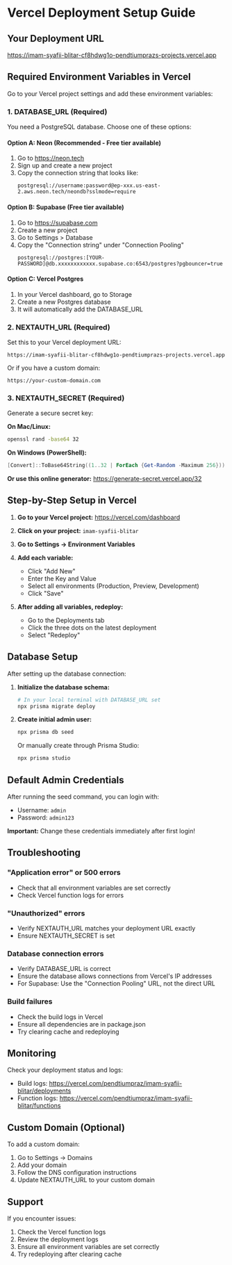 # Vercel Deployment Setup Guide

## Your Deployment URL
https://imam-syafii-blitar-cf8hdwg1o-pendtiumprazs-projects.vercel.app

## Required Environment Variables in Vercel

Go to your Vercel project settings and add these environment variables:

### 1. DATABASE_URL (Required)
You need a PostgreSQL database. Choose one of these options:

#### Option A: Neon (Recommended - Free tier available)
1. Go to https://neon.tech
2. Sign up and create a new project
3. Copy the connection string that looks like:
   ```
   postgresql://username:password@ep-xxx.us-east-2.aws.neon.tech/neondb?sslmode=require
   ```

#### Option B: Supabase (Free tier available)
1. Go to https://supabase.com
2. Create a new project
3. Go to Settings > Database
4. Copy the "Connection string" under "Connection Pooling"
   ```
   postgresql://postgres:[YOUR-PASSWORD]@db.xxxxxxxxxxxx.supabase.co:6543/postgres?pgbouncer=true
   ```

#### Option C: Vercel Postgres
1. In your Vercel dashboard, go to Storage
2. Create a new Postgres database
3. It will automatically add the DATABASE_URL

### 2. NEXTAUTH_URL (Required)
Set this to your Vercel deployment URL:
```
https://imam-syafii-blitar-cf8hdwg1o-pendtiumprazs-projects.vercel.app
```

Or if you have a custom domain:
```
https://your-custom-domain.com
```

### 3. NEXTAUTH_SECRET (Required)
Generate a secure secret key:

**On Mac/Linux:**
```bash
openssl rand -base64 32
```

**On Windows (PowerShell):**
```powershell
[Convert]::ToBase64String((1..32 | ForEach {Get-Random -Maximum 256}))
```

**Or use this online generator:**
https://generate-secret.vercel.app/32

## Step-by-Step Setup in Vercel

1. **Go to your Vercel project:**
   https://vercel.com/dashboard

2. **Click on your project:** `imam-syafii-blitar`

3. **Go to Settings → Environment Variables**

4. **Add each variable:**
   - Click "Add New"
   - Enter the Key and Value
   - Select all environments (Production, Preview, Development)
   - Click "Save"

5. **After adding all variables, redeploy:**
   - Go to the Deployments tab
   - Click the three dots on the latest deployment
   - Select "Redeploy"

## Database Setup

After setting up the database connection:

1. **Initialize the database schema:**
   ```bash
   # In your local terminal with DATABASE_URL set
   npx prisma migrate deploy
   ```

2. **Create initial admin user:**
   ```bash
   npx prisma db seed
   ```

   Or manually create through Prisma Studio:
   ```bash
   npx prisma studio
   ```

## Default Admin Credentials

After running the seed command, you can login with:
- Username: `admin`
- Password: `admin123`

**Important:** Change these credentials immediately after first login!

## Troubleshooting

### "Application error" or 500 errors
- Check that all environment variables are set correctly
- Check Vercel function logs for errors

### "Unauthorized" errors
- Verify NEXTAUTH_URL matches your deployment URL exactly
- Ensure NEXTAUTH_SECRET is set

### Database connection errors
- Verify DATABASE_URL is correct
- Ensure the database allows connections from Vercel's IP addresses
- For Supabase: Use the "Connection Pooling" URL, not the direct URL

### Build failures
- Check the build logs in Vercel
- Ensure all dependencies are in package.json
- Try clearing cache and redeploying

## Monitoring

Check your deployment status and logs:
- Build logs: https://vercel.com/pendtiumpraz/imam-syafii-blitar/deployments
- Function logs: https://vercel.com/pendtiumpraz/imam-syafii-blitar/functions

## Custom Domain (Optional)

To add a custom domain:
1. Go to Settings → Domains
2. Add your domain
3. Follow the DNS configuration instructions
4. Update NEXTAUTH_URL to your custom domain

## Support

If you encounter issues:
1. Check the Vercel function logs
2. Review the deployment logs
3. Ensure all environment variables are set correctly
4. Try redeploying after clearing cache